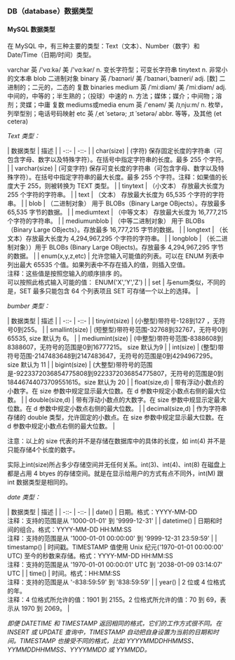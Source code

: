 ### DB（database）数据类型

#### MySQL 数据类型

在 MySQL 中，有三种主要的类型：Text（文本）、Number（数字）和 Date/Time（日期/时间）类型。

varchar 英 /'vɑːkə/  美 /'vɑːkər/ n. 变长字符型；可变长字符串
tinytext n. 非常小的文本串
blob 二进制对象
binary 英 /ˈbaɪnəri/  美 /ˈbaɪnəri,ˈbaɪneri/ adj. [数] 二进制的；二元的，二态的 复数 binaries
medium 英 /ˈmiːdiəm/  美 /ˈmiːdiəm/ adj. 中间的，中等的；半生熟的；（投球）中速的 n. 方法；媒体；媒介；中间物；溶剂；灵媒；中庸 复数 mediums或media
enum 英 /'enəm/  美 /ɪˌnjuːm/ n. 枚举，列举型别；电话号码映射
etc 英 /ˌet ˈsetərə; ˌɪt ˈsetərə/ abbr. 等等，及其他 (et cetera)

*Text 类型：*

| 数据类型 | 描述 |
| -::- | -::- |
| char(size) | (字符) 保存固定长度的字符串（可包含字母、数字以及特殊字符）。在括号中指定字符串的长度。最多 255 个字符。 |
| varchar(size) | (可变字符) 保存可变长度的字符串（可包含字母、数字以及特殊字符）。在括号中指定字符串的最大长度。最多 255 个字符。注释：如果值的长度大于 255，则被转换为 TEXT 类型。 |
| tinytext | （小文本） 存放最大长度为 255 个字符的字符串。 |
| text | （文本） 存放最大长度为 65,535 个字符的字符串。 |
| blob | （二进制对象） 用于 BLOBs（Binary Large OBjects）。存放最多 65,535 字节的数据。 |
| mediumtext | （中等文本） 存放最大长度为 16,777,215 个字符的字符串。 |
| mediumunblob | （中等二进制对象） 用于 BLOBs（Binary Large OBjects）。存放最多 16,777,215 字节的数据。 |
| longtext | （长文本）存放最大长度为 4,294,967,295 个字符的字符串。 |
| longblob | （长二进制对象））用于 BLOBs (Binary Large OBjects)。存放最多 4,294,967,295 字节的数据。 |
| enum(x,y,z,etc) | 允许您输入可能值的列表。可以在 ENUM 列表中列出最大 65535 个值。如果列表中不存在插入的值，则插入空值。<br />注释：这些值是按照您输入的顺序排序
的。<br />可以按照此格式输入可能的值： ENUM('X','Y','Z') |
| set | 与enum类似，不同的是，SET 最多只能包含 64 个列表项且 SET 可存储一个以上的选择。 |


*bumber 类型：*

| 数据类型 | 描述 |
| -::- | -::- |
| tinyint(size) | (小整型)带符号-128到127 ，无符号0到255。 |
| smallint(size) | (短整型)带符号范围-32768到32767，无符号0到65535, size 默认为 6。 |
| mediumint(size) | (中整型)带符号范围-8388608到8388607，无符号的范围是0到16777215。 size 默认为9 |
| int(size) | (整型)带符号范围-2147483648到2147483647，无符号的范围是0到4294967295。 size 默认为 11 |
| bigint(size) | (大整型)带符号的范围是-9223372036854775808到9223372036854775807，无符号的范围是0到18446744073709551615。size 默认为 20 |
| float(size,d) | 带有浮动小数点的小数字。在 size 参数中规定显示最大位数。在 d 参数中规定小数点右侧的最大位数。 |
| double(size,d) | 带有浮动小数点的大数字。在 size 参数中规显示定最大位数。在 d 参数中规定小数点右侧的最大位数。 |
| decimal(size,d) | 作为字符串存储的 double 类型，允许固定的小数点。在 size 参数中规定显示最大位数。在 d 参数中规定小数点右侧的最大位数。 |

注意：以上的 size 代表的并不是存储在数据库中的具体的长度，如 int(4) 并不是只能存储4个长度的数字。

实际上int(size)所占多少存储空间并无任何关系。int(3)、int(4)、int(8) 在磁盘上都是占用 4 btyes 的存储空间。就是在显示给用户的方式有点不同外，int(M) 跟 int 数据类型是相同的。

*date 类型：*

| 数据类型 | 描述 |
| -::- | -::- |
| date() | 日期。格式：YYYY-MM-DD<br />注释：支持的范围是从 '1000-01-01' 到 '9999-12-31' |
| datetime() | 日期和时间的组合。格式：YYYY-MM-DD HH:MM:SS<br />注释：支持的范围是从 '1000-01-01 00:00:00' 到 '9999-12-31 23:59:59' |
| timestamp() | 时间戳。TIMESTAMP 值使用 Unix 纪元('1970-01-01 00:00:00' UTC) 至今的秒数来存储。格式：YYYY-MM-DD HH:MM:SS<br />注释：支持的范围是从 '1970-01-01 00:00:01' UTC 到 '2038-01-09 03:14:07' UTC |
| time() | 时间。格式：HH:MM:SS<br />注释：支持的范围是从 '-838:59:59' 到 '838:59:59' |
| year() | 2 位或 4 位格式的年。<br />注释：4 位格式所允许的值：1901 到 2155。2 位格式所允许的值：70 到 69，表示从 1970 到 2069。 |

*即便 DATETIME 和 TIMESTAMP 返回相同的格式，它们的工作方式很不同。在 INSERT 或 UPDATE 查询中，TIMESTAMP 自动把自身设置为当前的日期和时间。TIMESTAMP 也接受不同的格式，比如 YYYYMMDDHHMMSS、YYMMDDHHMMSS、YYYYMMDD 或 YYMMDD。*



